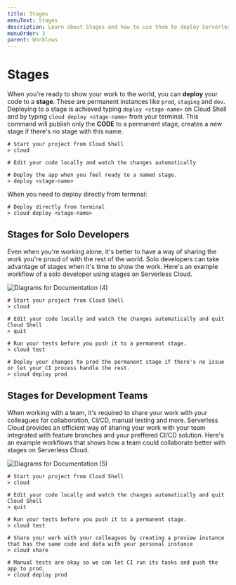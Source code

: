 ```yaml
---
title: Stages
menuText: Stages
description: Learn about Stages and how to use them to deploy Serverless Cloud applications.
menuOrder: 3
parent: Worklows
---
```


# Stages

When you're ready to show your work to the world, you can **deploy** your code to a **stage**. These are permanent instances like `prod`, `staging` and `dev`. Deploying to a stage is achieved typing `deploy <stage-name>` on Cloud Shell and by typing `cloud deploy <stage-name>` from your terminal. This command will publish only the **CODE** to a permanent stage, creates a new stage if there's no stage with this name.

```
# Start your project from Cloud Shell
> cloud

# Edit your code locally and watch the changes automatically

# Deploy the app when you feel ready to a named stage.
> deploy <stage-name>
```

When you need to deploy directly from terminal:

```
# Deploy directly from terminal
> cloud deploy <stage-name>
```

## Stages for Solo Developers

Even when you're working alone, it's better to have a way of sharing the work you're proud of with the rest of the world. Solo developers can take advantage of stages when it's time to show the work. Here's an example workflow of a solo developer using stages on Serverless Cloud.

![Diagrams for Documentation (4)](https://user-images.githubusercontent.com/85096820/134044490-3521719f-6dcb-49fc-872d-535212f1660c.png)

```
# Start your project from Cloud Shell
> cloud

# Edit your code locally and watch the changes automatically and quit Cloud Shell
> quit

# Run your tests before you push it to a permanent stage.
> cloud test

# Deploy your changes to prod the permanent stage if there's no issue or let your CI process handle the rest.
> cloud deploy prod
```

## Stages for Development Teams

When working with a team, it's required to share your work with your colleagues for collaboration, CI/CD, manual testing and more. Serverless Cloud provides an efficient way of sharing your work with your team integrated with feature branches and your preffered CI/CD solution. Here's an example workflows that shows how a team could collaborate better with stages on Serverless Cloud.

![Diagrams for Documentation (5)](https://user-images.githubusercontent.com/85096820/134044521-8c57fd38-3837-4114-b452-9a9802b03550.png)

```
# Start your project from Cloud Shell
> cloud

# Edit your code locally and watch the changes automatically and quit Cloud Shell
> quit

# Run your tests before you push it to a permanent stage.
> cloud test

# Share your work with your colleagues by creating a preview instance that has the same code and data with your personal instance
> cloud share

# Manual tests are okay so we can let CI run its tasks and push the app to prod.
> cloud deploy prod
```
